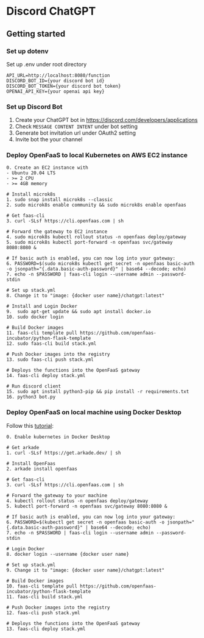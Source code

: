 # Discord ChatGPT

## Getting started

### Set up dotenv

Set up .env under root directory

```
API_URL=http://localhost:8080/function
DISCORD_BOT_ID={your discord bot id}
DISCORD_BOT_TOKEN={your discord bot token}
OPENAI_API_KEY={your openai api key}
```

### Set up Discord Bot

1. Create your ChatGPT bot in https://discord.com/developers/applications
2. Check `MESSAGE CONTENT INTENT` under bot setting
3. Generate bot invitation url under OAuth2 setting
4. Invite bot the your channel

### Deploy OpenFaaS to local Kubernetes on AWS EC2 instance

```
0. Create an EC2 instance with
- Ubuntu 20.04 LTS
- >= 2 CPU
- >= 4GB memory

# Install microk8s
1. sudo snap install microk8s --classic
2. sudo microk8s enable community && sudo microk8s enable openfaas

# Get faas-cli
3. curl -SLsf https://cli.openfaas.com | sh

# Forward the gateway to EC2 instance
4. sudo microk8s kubectl rollout status -n openfaas deploy/gateway
5. sudo microk8s kubectl port-forward -n openfaas svc/gateway 8080:8080 &

# If basic auth is enabled, you can now log into your gateway:
6. PASSWORD=$(sudo microk8s kubectl get secret -n openfaas basic-auth -o jsonpath="{.data.basic-auth-password}" | base64 --decode; echo)
7. echo -n $PASSWORD | faas-cli login --username admin --password-stdin

# Set up stack.yml
8. Change it to "image: {docker user name}/chatgpt:latest"

# Install and Login Docker
9.  sudo apt-get update && sudo apt install docker.io
10. sudo docker login

# Build Docker images
11. faas-cli template pull https://github.com/openfaas-incubator/python-flask-template
12. sudo faas-cli build stack.yml

# Push Docker images into the registry
13. sudo faas-cli push stack.yml

# Deploys the functions into the OpenFaaS gateway
14. faas-cli deploy stack.yml

# Run discord client
15. sudo apt install python3-pip && pip install -r requirements.txt
16. python3 bot.py
```

### Deploy OpenFaaS on local machine using Docker Desktop

Follow this [tutorial](https://docs.openfaas.com/deployment/kubernetes/):

```
0. Enable kubernetes in Docker Desktop

# Get arkade
1. curl -SLsf https://get.arkade.dev/ | sh

# Install OpenFaas
2. arkade install openfaas

# Get faas-cli
3. curl -SLsf https://cli.openfaas.com | sh

# Forward the gateway to your machine
4. kubectl rollout status -n openfaas deploy/gateway
5. kubectl port-forward -n openfaas svc/gateway 8080:8080 &

# If basic auth is enabled, you can now log into your gateway:
6. PASSWORD=$(kubectl get secret -n openfaas basic-auth -o jsonpath="{.data.basic-auth-password}" | base64 --decode; echo)
7. echo -n $PASSWORD | faas-cli login --username admin --password-stdin

# Login Docker
8. docker login --username {docker user name}

# Set up stack.yml
9. Change it to "image: {docker user name}/chatgpt:latest"

# Build Docker images
10. faas-cli template pull https://github.com/openfaas-incubator/python-flask-template
11. faas-cli build stack.yml

# Push Docker images into the registry
12. faas-cli push stack.yml

# Deploys the functions into the OpenFaaS gateway
13. faas-cli deploy stack.yml
```
